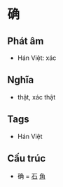 # 确

## Phát âm
* Hán Việt: xác

## Nghĩa
* thật, xác thật

## Tags
* Hán Việt

## Cấu trúc
* 确 = [石](石.md) [角](角.md)

<script>window.HANZI_FIELD='确';</script>